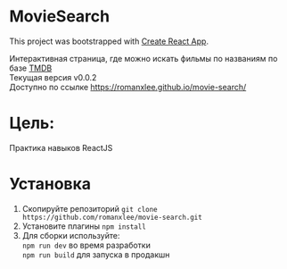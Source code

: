 # MovieSearch    
This project was bootstrapped with [Create React App](https://github.com/facebook/create-react-app).   
   
Интерактивная страница, где можно искать фильмы по названиям по базе [TMDB](https://www.themoviedb.org/)    
Текущая версия v0.0.2   
Доступно по ссылке https://romanxlee.github.io/movie-search/    
   
# Цель:   
Практика навыков ReactJS    
   
# Установка   
1. Скопируйте репозиторий  `git clone https://github.com/romanxlee/movie-search.git`
2. Установите плагины `npm install`
3. Для сборки используйте:   
`npm run dev` во время разработки   
`npm run build` для запуска в продакшн   
